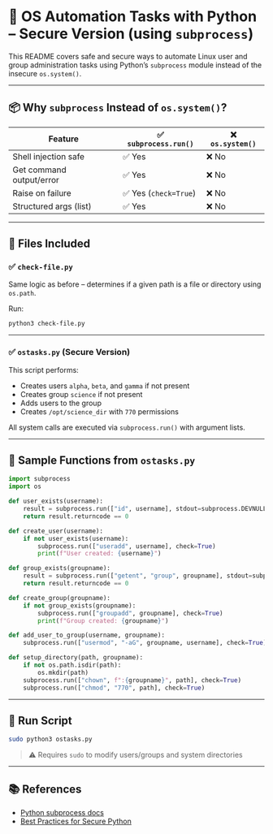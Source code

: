 
# 🧰 OS Automation Tasks with Python – Secure Version (using `subprocess`)

This README covers safe and secure ways to automate Linux user and group administration tasks using Python’s `subprocess` module instead of the insecure `os.system()`.

---

## 📦 Why `subprocess` Instead of `os.system()`?

| Feature                     | ✅ `subprocess.run()` | ❌ `os.system()` |
|----------------------------|------------------------|------------------|
| Shell injection safe       | ✅ Yes                 | ❌ No            |
| Get command output/error   | ✅ Yes                 | ❌ No            |
| Raise on failure           | ✅ Yes (`check=True`)  | ❌ No            |
| Structured args (list)     | ✅ Yes                 | ❌ No            |

---

## 📁 Files Included

### ✅ `check-file.py`

Same logic as before – determines if a given path is a file or directory using `os.path`.

Run:
```bash
python3 check-file.py
```

---

### ✅ `ostasks.py` (Secure Version)

This script performs:

- Creates users `alpha`, `beta`, and `gamma` if not present
- Creates group `science` if not present
- Adds users to the group
- Creates `/opt/science_dir` with `770` permissions

All system calls are executed via `subprocess.run()` with argument lists.

---

## 🔧 Sample Functions from `ostasks.py`

```python
import subprocess
import os

def user_exists(username):
    result = subprocess.run(["id", username], stdout=subprocess.DEVNULL, stderr=subprocess.DEVNULL)
    return result.returncode == 0

def create_user(username):
    if not user_exists(username):
        subprocess.run(["useradd", username], check=True)
        print(f"User created: {username}")

def group_exists(groupname):
    result = subprocess.run(["getent", "group", groupname], stdout=subprocess.DEVNULL)
    return result.returncode == 0

def create_group(groupname):
    if not group_exists(groupname):
        subprocess.run(["groupadd", groupname], check=True)
        print(f"Group created: {groupname}")

def add_user_to_group(username, groupname):
    subprocess.run(["usermod", "-aG", groupname, username], check=True)

def setup_directory(path, groupname):
    if not os.path.isdir(path):
        os.mkdir(path)
    subprocess.run(["chown", f":{groupname}", path], check=True)
    subprocess.run(["chmod", "770", path], check=True)
```

---

## 🚀 Run Script

```bash
sudo python3 ostasks.py
```

> ⚠️ Requires `sudo` to modify users/groups and system directories

---

## 📚 References

- [Python subprocess docs](https://docs.python.org/3/library/subprocess.html)
- [Best Practices for Secure Python](https://docs.python-guide.org/writing/style/)
